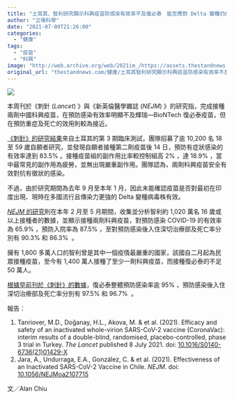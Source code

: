 ```yaml
---
title: "土耳其、智利研究顯示科興疫苗防感染有效率不及復必泰　能否應對 Delta 變種仍成疑"
author: "立場科學"
date: "2021-07-09T21:26:00"
categories:
  - "健康"
tags:
  - "疫苗"
  - "科興"
image: "http://web.archive.org/web/2021im_/https://assets.thestandnews.com/media/photos/E7A791E88888_-0220copy_7r0nF.png"
original_url: "thestandnews.com/健康/土耳其智利研究顯示科興疫苗防感染有效率不及復必泰-能否應對-delta-變種仍成疑"
---
```

![](http://web.archive.org/web/2021im_/https://assets.thestandnews.com/media/photos/E7A791E88888_-0220copy_7r0nF.png)

本周刊於《刺針 (_Lancet_) 》與《新英倫醫學雜誌 (_NEJM_) 》的研究指，完成接種兩劑中國科興疫苗，在預防感染有效率明顯不及輝瑞—BioNTech 復必泰疫苗，但在預防重症及死亡的效用則較為接近。

[《刺針》的研究結果](http://web.archive.org/web/20211229132544/https://www.thelancet.com/journals/lancet/article/PIIS0140-6736(21)01429-X/fulltext)來自土耳其的第 3 期臨床測試，團隊招募了逾 10,200 名 18 至 59 歲自願者研究，並發現自願者接種第二劑疫苗後 14 日，預防有症狀感染的有效率達到 83.5% 。接種疫苗組的副作用比率較控制組高 2% ，達 18.9% ，當中最常見的副作用為疲勞，並無出現嚴重副作用。團隊認為，兩劑科興疫苗安全有效對抗有徵狀的感染。

不過，由於研究期間為去年 9 月至本年 1 月，因此未能確認疫苗是否對最初在印度出現、現時在多國流行且傳染力更強的 Delta 變種病毒株有效。

[_NEJM_ 的研究](http://web.archive.org/web/20211229132544/https://www.nejm.org/doi/full/10.1056/NEJMoa2107715)則在本年 2 月至 5 月期間，收集並分析智利約 1,020 萬名 16 歲或以上接種者的數據，並顯示接種兩劑科興疫苗，對預防感染 COVID-19 的有效率為 65.9% ，預防入院率為 87.5% ，至對預防感染後入住深切治療部及死亡率分別有 90.3% 和 86.3%  。

擁有 1,800 多萬人口的智利曾是其中一個疫情最嚴重的國家，該國自二月起為民眾接種疫苗，至今有 1,400 萬人接種了至少一劑科興疫苗，而接種復必泰的不足 50 萬人。

[根據早前刊於《刺針》的數據](http://web.archive.org/web/20211229132544/https://www.thelancet.com/journals/lancet/article/PIIS0140-6736(21)00947-8/fulltext)，復必泰整體預防感染率逾 95% ，預防感染後入住深切治療部及死亡率分別有 97.5% 和 96.7%  。

報告：

1.  Tanriover, M.D., Doğanay, H.L., Akova, M. & et al. (2021). Efficacy and safety of an inactivated whole-virion SARS-CoV-2 vaccine (CoronaVac): interim results of a double-blind, randomised, placebo-controlled, phase 3 trial in Turkey. _The Lancet_ published 8 July 2021. doi: [10.1016/S0140-6736(21)01429-X](http://web.archive.org/web/20211229132544/https://doi.org/10.1016/S0140-6736(21)01429-X)
2.  Jara, A., Undurraga, E.A., González, C. & et al. (2021). Effectiveness of an Inactivated SARS-CoV-2 Vaccine in Chile. _NEJM_. doi: [10.1056/NEJMoa2107715](http://web.archive.org/web/20211229132544/https://www.nejm.org/doi/full/10.1056/NEJMoa2107715)

文／Alan Chiu